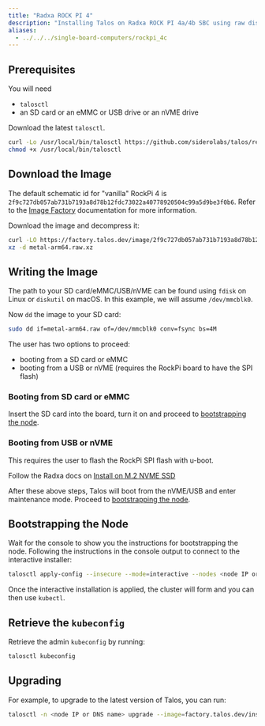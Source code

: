 ```yaml
---
title: "Radxa ROCK PI 4"
description: "Installing Talos on Radxa ROCK PI 4a/4b SBC using raw disk image."
aliases:
  - ../../../single-board-computers/rockpi_4c
---
```


## Prerequisites

You will need

- `talosctl`
- an SD card or an eMMC or USB drive or an nVME drive

Download the latest `talosctl`.

```bash
curl -Lo /usr/local/bin/talosctl https://github.com/siderolabs/talos/releases/download/{{< release >}}/talosctl-$(uname -s | tr "[:upper:]" "[:lower:]")-amd64
chmod +x /usr/local/bin/talosctl
```

## Download the Image

The default schematic id for "vanilla" RockPi 4 is `2f9c727db057ab731b7193a8d78b12fdc73022a40778920504c99a5d9be3f0b6`.
Refer to the [Image Factory](/../../../learn-more/image-factory) documentation for more information.

Download the image and decompress it:

```bash
curl -LO https://factory.talos.dev/image/2f9c727db057ab731b7193a8d78b12fdc73022a40778920504c99a5d9be3f0b6/{{< release >}}/metal-arm64.raw.xz
xz -d metal-arm64.raw.xz
```

## Writing the Image

The path to your SD card/eMMC/USB/nVME can be found using `fdisk` on Linux or `diskutil` on macOS.
In this example, we will assume `/dev/mmcblk0`.

Now `dd` the image to your SD card:

```bash
sudo dd if=metal-arm64.raw of=/dev/mmcblk0 conv=fsync bs=4M
```

The user has two options to proceed:

- booting from a SD card or eMMC
- booting from a USB or nVME (requires the RockPi board to have the SPI flash)

### Booting from SD card or eMMC

Insert the SD card into the board, turn it on and proceed to [bootstrapping the node](#bootstrapping-the-node).

### Booting from USB or nVME

This requires the user to flash the RockPi SPI flash with u-boot.

Follow the Radxa docs on [Install on M.2 NVME SSD](https://wiki.radxa.com/Rockpi4/install/NVME)

After these above steps, Talos will boot from the nVME/USB and enter maintenance mode.
Proceed to [bootstrapping the node](#bootstrapping-the-node).

## Bootstrapping the Node

Wait for the console to show you the instructions for bootstrapping the node.
Following the instructions in the console output to connect to the interactive installer:

```bash
talosctl apply-config --insecure --mode=interactive --nodes <node IP or DNS name>
```

Once the interactive installation is applied, the cluster will form and you can then use `kubectl`.

## Retrieve the `kubeconfig`

Retrieve the admin `kubeconfig` by running:

```bash
talosctl kubeconfig
```

## Upgrading

For example, to upgrade to the latest version of Talos, you can run:

```bash
talosctl -n <node IP or DNS name> upgrade --image=factory.talos.dev/installer/2f9c727db057ab731b7193a8d78b12fdc73022a40778920504c99a5d9be3f0b6:{{< release >}}
```
